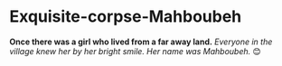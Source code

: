 # Exquisite-corpse-Mahboubeh

**Once there was a girl who lived from a far away land.**
*Everyone in the village knew her by her bright smile. Her name was _Mahboubeh_.* :blush:
